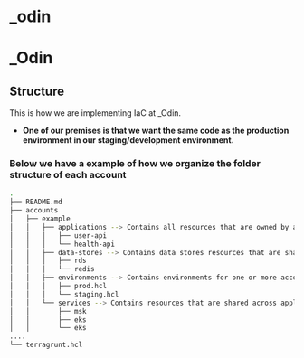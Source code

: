 # _odin

# _Odin

## Structure

This is how we are implementing IaC at _Odin.

* **One of our premises is that we want the same code as the production environment in our staging/development environment.**

### Below we have a example of how we organize the folder structure of each account

```sh
.
├── README.md
├── accounts
│   ├── example
│   │   ├── applications --> Contains all resources that are owned by an application
│   │   │   ├── user-api
│   │   │   └── health-api
│   │   ├── data-stores --> Contains data stores resources that are shared or not by applications
│   │   │   ├── rds
│   │   │   └── redis
│   │   ├── environments --> Contains environments for one or more accounts
│   │   │   ├── prod.hcl
│   │   │   └── staging.hcl
│   │   └── services --> Contains resources that are shared across applications
│   │       ├── msk
│   │       ├── eks
│   │       └── eks
....
└── terragrunt.hcl
```
